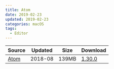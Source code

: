```yaml
---
title: Atom
date: 2019-02-23
updated: 2019-02-23
categories: macOS
tags:
  - Editor
---
```



| Source | Updated | Size | Download |
| ------ | ------- | -------- | -------- |
| <div class="safe">[Atom](http://atom.io)</div> | 2018-08 | 139MB | [1.30.0](https://github.com/atom/atom/releases/download/v1.30.0/atom-mac.zip) |
